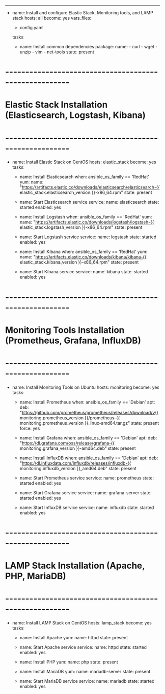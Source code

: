 ---
- name: Install and configure Elastic Stack, Monitoring tools, and LAMP stack
  hosts: all
  become: yes
  vars_files:
    - config.yaml

  tasks:
    - name: Install common dependencies
      package:
        name:
          - curl
          - wget
          - unzip
          - vim
          - net-tools
        state: present

# ------------------------------------------------------
# Elastic Stack Installation (Elasticsearch, Logstash, Kibana)
# ------------------------------------------------------
- name: Install Elastic Stack on CentOS
  hosts: elastic_stack
  become: yes
  tasks:
    - name: Install Elasticsearch
      when: ansible_os_family == 'RedHat'
      yum:
        name: "https://artifacts.elastic.co/downloads/elasticsearch/elasticsearch-{{ elastic_stack.elasticsearch_version }}-x86_64.rpm"
        state: present

    - name: Start Elasticsearch service
      service:
        name: elasticsearch
        state: started
        enabled: yes

    - name: Install Logstash
      when: ansible_os_family == 'RedHat'
      yum:
        name: "https://artifacts.elastic.co/downloads/logstash/logstash-{{ elastic_stack.logstash_version }}-x86_64.rpm"
        state: present

    - name: Start Logstash service
      service:
        name: logstash
        state: started
        enabled: yes

    - name: Install Kibana
      when: ansible_os_family == 'RedHat'
      yum:
        name: "https://artifacts.elastic.co/downloads/kibana/kibana-{{ elastic_stack.kibana_version }}-x86_64.rpm"
        state: present

    - name: Start Kibana service
      service:
        name: kibana
        state: started
        enabled: yes

# ------------------------------------------------------
# Monitoring Tools Installation (Prometheus, Grafana, InfluxDB)
# ------------------------------------------------------
- name: Install Monitoring Tools on Ubuntu
  hosts: monitoring
  become: yes
  tasks:
    - name: Install Prometheus
      when: ansible_os_family == 'Debian'
      apt:
        deb: "https://github.com/prometheus/prometheus/releases/download/v{{ monitoring.prometheus_version }}/prometheus-{{ monitoring.prometheus_version }}.linux-amd64.tar.gz"
        state: present
        force: yes

    - name: Install Grafana
      when: ansible_os_family == 'Debian'
      apt:
        deb: "https://dl.grafana.com/oss/release/grafana-{{ monitoring.grafana_version }}-amd64.deb"
        state: present

    - name: Install InfluxDB
      when: ansible_os_family == 'Debian'
      apt:
        deb: "https://dl.influxdata.com/influxdb/releases/influxdb-{{ monitoring.influxdb_version }}_amd64.deb"
        state: present

    - name: Start Prometheus service
      service:
        name: prometheus
        state: started
        enabled: yes

    - name: Start Grafana service
      service:
        name: grafana-server
        state: started
        enabled: yes

    - name: Start InfluxDB service
      service:
        name: influxdb
        state: started
        enabled: yes

# ------------------------------------------------------
# LAMP Stack Installation (Apache, PHP, MariaDB)
# ------------------------------------------------------
- name: Install LAMP Stack on CentOS
  hosts: lamp_stack
  become: yes
  tasks:
    - name: Install Apache
      yum:
        name: httpd
        state: present

    - name: Start Apache service
      service:
        name: httpd
        state: started
        enabled: yes

    - name: Install PHP
      yum:
        name: php
        state: present

    - name: Install MariaDB
      yum:
        name: mariadb-server
        state: present

    - name: Start MariaDB service
      service:
        name: mariadb
        state: started
        enabled: yes
